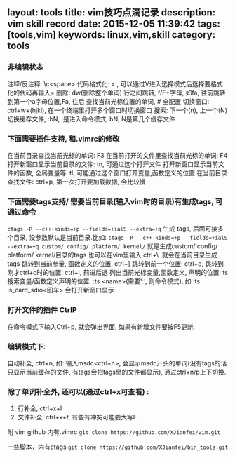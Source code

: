 layout: tools
title: vim技巧点滴记录
description: vim skill record
date: 2015-12-05 11:39:42
tags: [tools,vim]
keywords: linux,vim,skill
category: tools
---

### 非编辑状态
注释/反注释: \c&lt;space&gt; 
代码格式化: =  , 可以通过V进入选择模式后选择要格式化的代码再输入=
删除: dw(删除整个单词)
行之间跳转, f/F+字母, 如fa, 往前跳转到第一个a字母位置,Fa, 往后
查找当前光标位置的单词, # 全配置
切换窗口: ctrl+w+(hjkl), 在一个终端里打开多个窗口时切换窗口
搜索: 下一个(n), 上一个(N)
切换缓存文件, :bN,   :是进入命令模式, bN, N是第几个缓存文件

### 下面需要插件支持, 和.vimrc的修改
在当前目录查找当前光标的单词: F3
在当前打开的文件里查找当前光标的单词: F4
打开新窗口显示当前目录的文件: tn, 可通过这个打开文件
打开新窗口显示当前文件的函数, 全局变量等: tl, 可能通过这个窗口打开变量,函数定义的位置
在当前目录查找文件: ctrl+p, 第一次打开要加载数据, 会比较慢

### 下面需要tags支持/ 需要当前目录(输入vim时的目录)有生成tags, 可通过命令
`ctags -R --c++-kinds=+p --fields=+ialS --extra=+q` 生成 tags, 后面可接多个目录, 没参数默认是当前目录.比如:
`ctags -R --c++-kinds=+p --fields=+ialS --extra=+q custom/ config/ platform/ kernel/` 就是生成custom/ config/ platform/ kernel/目录的tags
也可以在vim里输入  ctrl+\ ,就会在当前目录生成tags
跳转到当前参量, 函数定义的位置, ctrl+]
跳转到前一个位置: ctrl+o, 跳转到刚才ctrl+o时的位置: ctrl+i, 前进后退
列出当前光标变量,函数定义, 声明的位置: ts
搜索变量/函数定义声明的位置. :ts &lt;name&gt;(需要':', 则命令模式), 如    :ts is_card_sdio&lt;回车&gt;    会打开新窗口显示


### 打开文件的插件 CtrlP
在命令模式下输入Ctrl+p, 就会弹出界面, 如果有新增文件要按F5更新.

### 编辑模式下:
自动补全, ctrl+n, 如: 输入msdc&lt;ctrl+n&gt;, 会显示msdc开头的单词(没有tags的话只显示当前缓存的文件, 有tags会把tags里的文件都显示), 通过ctrl+n/p上下切换. 

### 除了单词补全外, 还可以(通过ctrl+x可查看) :
1. 行补全, ctrl+x+l
2. 文件补全, ctrl+x+f, 有些有冲突可能要大写F.


附 vim github
内有.vimrc
`git clone https://github.com/XJianfei/vim.git`

一些脚本，内有ctags
`git clone https://github.com/XJianfei/bin_tools.git`
